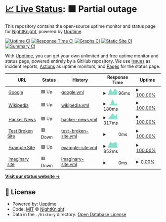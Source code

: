 # [📈 Live Status](https://Deadreyo.github.io/upptime-test): <!--live status--> **🟧 Partial outage**

This repository contains the open-source uptime monitor and status page for [NightKnight](https://www.linkedin.com/in/ahmed-mohamed-atwa/), powered by [Upptime](https://github.com/upptime/upptime).

[![Uptime CI](https://github.com/Deadreyo/upptime-test/workflows/Uptime%20CI/badge.svg)](https://github.com/Deadreyo/upptime-test/actions?query=workflow%3A%22Uptime+CI%22)
[![Response Time CI](https://github.com/Deadreyo/upptime-test/workflows/Response%20Time%20CI/badge.svg)](https://github.com/Deadreyo/upptime-test/actions?query=workflow%3A%22Response+Time+CI%22)
[![Graphs CI](https://github.com/Deadreyo/upptime-test/workflows/Graphs%20CI/badge.svg)](https://github.com/Deadreyo/upptime-test/actions?query=workflow%3A%22Graphs+CI%22)
[![Static Site CI](https://github.com/Deadreyo/upptime-test/workflows/Static%20Site%20CI/badge.svg)](https://github.com/Deadreyo/upptime-test/actions?query=workflow%3A%22Static+Site+CI%22)
[![Summary CI](https://github.com/Deadreyo/upptime-test/workflows/Summary%20CI/badge.svg)](https://github.com/Deadreyo/upptime-test/actions?query=workflow%3A%22Summary+CI%22)

With [Upptime](https://upptime.js.org), you can get your own unlimited and free uptime monitor and status page, powered entirely by a GitHub repository. We use [Issues](https://github.com/Deadreyo/upptime-test/issues) as incident reports, [Actions](https://github.com/Deadreyo/upptime-test/actions) as uptime monitors, and [Pages](https://Deadreyo.github.io/upptime-test) for the status page.

<!--start: status pages-->
<!-- This summary is generated by Upptime (https://github.com/upptime/upptime) -->
<!-- Do not edit this manually, your changes will be overwritten -->
<!-- prettier-ignore -->
| URL | Status | History | Response Time | Uptime |
| --- | ------ | ------- | ------------- | ------ |
| <img alt="" src="https://icons.duckduckgo.com/ip3/www.google.com.ico" height="13"> [Google](https://www.google.com) | 🟩 Up | [google.yml](https://github.com/Deadreyo/upptime-test/commits/HEAD/history/google.yml) | <details><summary><img alt="Response time graph" src="./graphs/google/response-time-week.png" height="20"> 96ms</summary><br><a href="https://Deadreyo.github.io/upptime-test/history/google"><img alt="Response time 96" src="https://img.shields.io/endpoint?url=https%3A%2F%2Fraw.githubusercontent.com%2FDeadreyo%2Fupptime-test%2FHEAD%2Fapi%2Fgoogle%2Fresponse-time.json"></a><br><a href="https://Deadreyo.github.io/upptime-test/history/google"><img alt="24-hour response time 84" src="https://img.shields.io/endpoint?url=https%3A%2F%2Fraw.githubusercontent.com%2FDeadreyo%2Fupptime-test%2FHEAD%2Fapi%2Fgoogle%2Fresponse-time-day.json"></a><br><a href="https://Deadreyo.github.io/upptime-test/history/google"><img alt="7-day response time 96" src="https://img.shields.io/endpoint?url=https%3A%2F%2Fraw.githubusercontent.com%2FDeadreyo%2Fupptime-test%2FHEAD%2Fapi%2Fgoogle%2Fresponse-time-week.json"></a><br><a href="https://Deadreyo.github.io/upptime-test/history/google"><img alt="30-day response time 96" src="https://img.shields.io/endpoint?url=https%3A%2F%2Fraw.githubusercontent.com%2FDeadreyo%2Fupptime-test%2FHEAD%2Fapi%2Fgoogle%2Fresponse-time-month.json"></a><br><a href="https://Deadreyo.github.io/upptime-test/history/google"><img alt="1-year response time 96" src="https://img.shields.io/endpoint?url=https%3A%2F%2Fraw.githubusercontent.com%2FDeadreyo%2Fupptime-test%2FHEAD%2Fapi%2Fgoogle%2Fresponse-time-year.json"></a></details> | <details><summary><a href="https://Deadreyo.github.io/upptime-test/history/google">100.00%</a></summary><a href="https://Deadreyo.github.io/upptime-test/history/google"><img alt="All-time uptime 100.00%" src="https://img.shields.io/endpoint?url=https%3A%2F%2Fraw.githubusercontent.com%2FDeadreyo%2Fupptime-test%2FHEAD%2Fapi%2Fgoogle%2Fuptime.json"></a><br><a href="https://Deadreyo.github.io/upptime-test/history/google"><img alt="24-hour uptime 100.00%" src="https://img.shields.io/endpoint?url=https%3A%2F%2Fraw.githubusercontent.com%2FDeadreyo%2Fupptime-test%2FHEAD%2Fapi%2Fgoogle%2Fuptime-day.json"></a><br><a href="https://Deadreyo.github.io/upptime-test/history/google"><img alt="7-day uptime 100.00%" src="https://img.shields.io/endpoint?url=https%3A%2F%2Fraw.githubusercontent.com%2FDeadreyo%2Fupptime-test%2FHEAD%2Fapi%2Fgoogle%2Fuptime-week.json"></a><br><a href="https://Deadreyo.github.io/upptime-test/history/google"><img alt="30-day uptime 100.00%" src="https://img.shields.io/endpoint?url=https%3A%2F%2Fraw.githubusercontent.com%2FDeadreyo%2Fupptime-test%2FHEAD%2Fapi%2Fgoogle%2Fuptime-month.json"></a><br><a href="https://Deadreyo.github.io/upptime-test/history/google"><img alt="1-year uptime 100.00%" src="https://img.shields.io/endpoint?url=https%3A%2F%2Fraw.githubusercontent.com%2FDeadreyo%2Fupptime-test%2FHEAD%2Fapi%2Fgoogle%2Fuptime-year.json"></a></details>
| <img alt="" src="https://icons.duckduckgo.com/ip3/en.wikipedia.org.ico" height="13"> [Wikipedia](https://en.wikipedia.org) | 🟩 Up | [wikipedia.yml](https://github.com/Deadreyo/upptime-test/commits/HEAD/history/wikipedia.yml) | <details><summary><img alt="Response time graph" src="./graphs/wikipedia/response-time-week.png" height="20"> 180ms</summary><br><a href="https://Deadreyo.github.io/upptime-test/history/wikipedia"><img alt="Response time 180" src="https://img.shields.io/endpoint?url=https%3A%2F%2Fraw.githubusercontent.com%2FDeadreyo%2Fupptime-test%2FHEAD%2Fapi%2Fwikipedia%2Fresponse-time.json"></a><br><a href="https://Deadreyo.github.io/upptime-test/history/wikipedia"><img alt="24-hour response time 124" src="https://img.shields.io/endpoint?url=https%3A%2F%2Fraw.githubusercontent.com%2FDeadreyo%2Fupptime-test%2FHEAD%2Fapi%2Fwikipedia%2Fresponse-time-day.json"></a><br><a href="https://Deadreyo.github.io/upptime-test/history/wikipedia"><img alt="7-day response time 180" src="https://img.shields.io/endpoint?url=https%3A%2F%2Fraw.githubusercontent.com%2FDeadreyo%2Fupptime-test%2FHEAD%2Fapi%2Fwikipedia%2Fresponse-time-week.json"></a><br><a href="https://Deadreyo.github.io/upptime-test/history/wikipedia"><img alt="30-day response time 180" src="https://img.shields.io/endpoint?url=https%3A%2F%2Fraw.githubusercontent.com%2FDeadreyo%2Fupptime-test%2FHEAD%2Fapi%2Fwikipedia%2Fresponse-time-month.json"></a><br><a href="https://Deadreyo.github.io/upptime-test/history/wikipedia"><img alt="1-year response time 180" src="https://img.shields.io/endpoint?url=https%3A%2F%2Fraw.githubusercontent.com%2FDeadreyo%2Fupptime-test%2FHEAD%2Fapi%2Fwikipedia%2Fresponse-time-year.json"></a></details> | <details><summary><a href="https://Deadreyo.github.io/upptime-test/history/wikipedia">100.00%</a></summary><a href="https://Deadreyo.github.io/upptime-test/history/wikipedia"><img alt="All-time uptime 100.00%" src="https://img.shields.io/endpoint?url=https%3A%2F%2Fraw.githubusercontent.com%2FDeadreyo%2Fupptime-test%2FHEAD%2Fapi%2Fwikipedia%2Fuptime.json"></a><br><a href="https://Deadreyo.github.io/upptime-test/history/wikipedia"><img alt="24-hour uptime 100.00%" src="https://img.shields.io/endpoint?url=https%3A%2F%2Fraw.githubusercontent.com%2FDeadreyo%2Fupptime-test%2FHEAD%2Fapi%2Fwikipedia%2Fuptime-day.json"></a><br><a href="https://Deadreyo.github.io/upptime-test/history/wikipedia"><img alt="7-day uptime 100.00%" src="https://img.shields.io/endpoint?url=https%3A%2F%2Fraw.githubusercontent.com%2FDeadreyo%2Fupptime-test%2FHEAD%2Fapi%2Fwikipedia%2Fuptime-week.json"></a><br><a href="https://Deadreyo.github.io/upptime-test/history/wikipedia"><img alt="30-day uptime 100.00%" src="https://img.shields.io/endpoint?url=https%3A%2F%2Fraw.githubusercontent.com%2FDeadreyo%2Fupptime-test%2FHEAD%2Fapi%2Fwikipedia%2Fuptime-month.json"></a><br><a href="https://Deadreyo.github.io/upptime-test/history/wikipedia"><img alt="1-year uptime 100.00%" src="https://img.shields.io/endpoint?url=https%3A%2F%2Fraw.githubusercontent.com%2FDeadreyo%2Fupptime-test%2FHEAD%2Fapi%2Fwikipedia%2Fuptime-year.json"></a></details>
| <img alt="" src="https://icons.duckduckgo.com/ip3/news.ycombinator.com.ico" height="13"> [Hacker News](https://news.ycombinator.com) | 🟩 Up | [hacker-news.yml](https://github.com/Deadreyo/upptime-test/commits/HEAD/history/hacker-news.yml) | <details><summary><img alt="Response time graph" src="./graphs/hacker-news/response-time-week.png" height="20"> 317ms</summary><br><a href="https://Deadreyo.github.io/upptime-test/history/hacker-news"><img alt="Response time 317" src="https://img.shields.io/endpoint?url=https%3A%2F%2Fraw.githubusercontent.com%2FDeadreyo%2Fupptime-test%2FHEAD%2Fapi%2Fhacker-news%2Fresponse-time.json"></a><br><a href="https://Deadreyo.github.io/upptime-test/history/hacker-news"><img alt="24-hour response time 157" src="https://img.shields.io/endpoint?url=https%3A%2F%2Fraw.githubusercontent.com%2FDeadreyo%2Fupptime-test%2FHEAD%2Fapi%2Fhacker-news%2Fresponse-time-day.json"></a><br><a href="https://Deadreyo.github.io/upptime-test/history/hacker-news"><img alt="7-day response time 317" src="https://img.shields.io/endpoint?url=https%3A%2F%2Fraw.githubusercontent.com%2FDeadreyo%2Fupptime-test%2FHEAD%2Fapi%2Fhacker-news%2Fresponse-time-week.json"></a><br><a href="https://Deadreyo.github.io/upptime-test/history/hacker-news"><img alt="30-day response time 317" src="https://img.shields.io/endpoint?url=https%3A%2F%2Fraw.githubusercontent.com%2FDeadreyo%2Fupptime-test%2FHEAD%2Fapi%2Fhacker-news%2Fresponse-time-month.json"></a><br><a href="https://Deadreyo.github.io/upptime-test/history/hacker-news"><img alt="1-year response time 317" src="https://img.shields.io/endpoint?url=https%3A%2F%2Fraw.githubusercontent.com%2FDeadreyo%2Fupptime-test%2FHEAD%2Fapi%2Fhacker-news%2Fresponse-time-year.json"></a></details> | <details><summary><a href="https://Deadreyo.github.io/upptime-test/history/hacker-news">100.00%</a></summary><a href="https://Deadreyo.github.io/upptime-test/history/hacker-news"><img alt="All-time uptime 100.00%" src="https://img.shields.io/endpoint?url=https%3A%2F%2Fraw.githubusercontent.com%2FDeadreyo%2Fupptime-test%2FHEAD%2Fapi%2Fhacker-news%2Fuptime.json"></a><br><a href="https://Deadreyo.github.io/upptime-test/history/hacker-news"><img alt="24-hour uptime 100.00%" src="https://img.shields.io/endpoint?url=https%3A%2F%2Fraw.githubusercontent.com%2FDeadreyo%2Fupptime-test%2FHEAD%2Fapi%2Fhacker-news%2Fuptime-day.json"></a><br><a href="https://Deadreyo.github.io/upptime-test/history/hacker-news"><img alt="7-day uptime 100.00%" src="https://img.shields.io/endpoint?url=https%3A%2F%2Fraw.githubusercontent.com%2FDeadreyo%2Fupptime-test%2FHEAD%2Fapi%2Fhacker-news%2Fuptime-week.json"></a><br><a href="https://Deadreyo.github.io/upptime-test/history/hacker-news"><img alt="30-day uptime 100.00%" src="https://img.shields.io/endpoint?url=https%3A%2F%2Fraw.githubusercontent.com%2FDeadreyo%2Fupptime-test%2FHEAD%2Fapi%2Fhacker-news%2Fuptime-month.json"></a><br><a href="https://Deadreyo.github.io/upptime-test/history/hacker-news"><img alt="1-year uptime 100.00%" src="https://img.shields.io/endpoint?url=https%3A%2F%2Fraw.githubusercontent.com%2FDeadreyo%2Fupptime-test%2FHEAD%2Fapi%2Fhacker-news%2Fuptime-year.json"></a></details>
| <img alt="" src="https://icons.duckduckgo.com/ip3/thissitedoesnotexist.koj.co.ico" height="13"> [Test Broken Site](https://thissitedoesnotexist.koj.co) | 🟥 Down | [test-broken-site.yml](https://github.com/Deadreyo/upptime-test/commits/HEAD/history/test-broken-site.yml) | <details><summary><img alt="Response time graph" src="./graphs/test-broken-site/response-time-week.png" height="20"> 0ms</summary><br><a href="https://Deadreyo.github.io/upptime-test/history/test-broken-site"><img alt="Response time 0" src="https://img.shields.io/endpoint?url=https%3A%2F%2Fraw.githubusercontent.com%2FDeadreyo%2Fupptime-test%2FHEAD%2Fapi%2Ftest-broken-site%2Fresponse-time.json"></a><br><a href="https://Deadreyo.github.io/upptime-test/history/test-broken-site"><img alt="24-hour response time 0" src="https://img.shields.io/endpoint?url=https%3A%2F%2Fraw.githubusercontent.com%2FDeadreyo%2Fupptime-test%2FHEAD%2Fapi%2Ftest-broken-site%2Fresponse-time-day.json"></a><br><a href="https://Deadreyo.github.io/upptime-test/history/test-broken-site"><img alt="7-day response time 0" src="https://img.shields.io/endpoint?url=https%3A%2F%2Fraw.githubusercontent.com%2FDeadreyo%2Fupptime-test%2FHEAD%2Fapi%2Ftest-broken-site%2Fresponse-time-week.json"></a><br><a href="https://Deadreyo.github.io/upptime-test/history/test-broken-site"><img alt="30-day response time 0" src="https://img.shields.io/endpoint?url=https%3A%2F%2Fraw.githubusercontent.com%2FDeadreyo%2Fupptime-test%2FHEAD%2Fapi%2Ftest-broken-site%2Fresponse-time-month.json"></a><br><a href="https://Deadreyo.github.io/upptime-test/history/test-broken-site"><img alt="1-year response time 0" src="https://img.shields.io/endpoint?url=https%3A%2F%2Fraw.githubusercontent.com%2FDeadreyo%2Fupptime-test%2FHEAD%2Fapi%2Ftest-broken-site%2Fresponse-time-year.json"></a></details> | <details><summary><a href="https://Deadreyo.github.io/upptime-test/history/test-broken-site">100.00%</a></summary><a href="https://Deadreyo.github.io/upptime-test/history/test-broken-site"><img alt="All-time uptime 100.00%" src="https://img.shields.io/endpoint?url=https%3A%2F%2Fraw.githubusercontent.com%2FDeadreyo%2Fupptime-test%2FHEAD%2Fapi%2Ftest-broken-site%2Fuptime.json"></a><br><a href="https://Deadreyo.github.io/upptime-test/history/test-broken-site"><img alt="24-hour uptime 100.00%" src="https://img.shields.io/endpoint?url=https%3A%2F%2Fraw.githubusercontent.com%2FDeadreyo%2Fupptime-test%2FHEAD%2Fapi%2Ftest-broken-site%2Fuptime-day.json"></a><br><a href="https://Deadreyo.github.io/upptime-test/history/test-broken-site"><img alt="7-day uptime 100.00%" src="https://img.shields.io/endpoint?url=https%3A%2F%2Fraw.githubusercontent.com%2FDeadreyo%2Fupptime-test%2FHEAD%2Fapi%2Ftest-broken-site%2Fuptime-week.json"></a><br><a href="https://Deadreyo.github.io/upptime-test/history/test-broken-site"><img alt="30-day uptime 100.00%" src="https://img.shields.io/endpoint?url=https%3A%2F%2Fraw.githubusercontent.com%2FDeadreyo%2Fupptime-test%2FHEAD%2Fapi%2Ftest-broken-site%2Fuptime-month.json"></a><br><a href="https://Deadreyo.github.io/upptime-test/history/test-broken-site"><img alt="1-year uptime 100.00%" src="https://img.shields.io/endpoint?url=https%3A%2F%2Fraw.githubusercontent.com%2FDeadreyo%2Fupptime-test%2FHEAD%2Fapi%2Ftest-broken-site%2Fuptime-year.json"></a></details>
| <img alt="" src="https://icons.duckduckgo.com/ip3/trythisforexample.com.ico" height="13"> [Example Site](https://trythisforexample.com/) | 🟩 Up | [example-site.yml](https://github.com/Deadreyo/upptime-test/commits/HEAD/history/example-site.yml) | <details><summary><img alt="Response time graph" src="./graphs/example-site/response-time-week.png" height="20"> 852ms</summary><br><a href="https://Deadreyo.github.io/upptime-test/history/example-site"><img alt="Response time 852" src="https://img.shields.io/endpoint?url=https%3A%2F%2Fraw.githubusercontent.com%2FDeadreyo%2Fupptime-test%2FHEAD%2Fapi%2Fexample-site%2Fresponse-time.json"></a><br><a href="https://Deadreyo.github.io/upptime-test/history/example-site"><img alt="24-hour response time 1065" src="https://img.shields.io/endpoint?url=https%3A%2F%2Fraw.githubusercontent.com%2FDeadreyo%2Fupptime-test%2FHEAD%2Fapi%2Fexample-site%2Fresponse-time-day.json"></a><br><a href="https://Deadreyo.github.io/upptime-test/history/example-site"><img alt="7-day response time 852" src="https://img.shields.io/endpoint?url=https%3A%2F%2Fraw.githubusercontent.com%2FDeadreyo%2Fupptime-test%2FHEAD%2Fapi%2Fexample-site%2Fresponse-time-week.json"></a><br><a href="https://Deadreyo.github.io/upptime-test/history/example-site"><img alt="30-day response time 852" src="https://img.shields.io/endpoint?url=https%3A%2F%2Fraw.githubusercontent.com%2FDeadreyo%2Fupptime-test%2FHEAD%2Fapi%2Fexample-site%2Fresponse-time-month.json"></a><br><a href="https://Deadreyo.github.io/upptime-test/history/example-site"><img alt="1-year response time 852" src="https://img.shields.io/endpoint?url=https%3A%2F%2Fraw.githubusercontent.com%2FDeadreyo%2Fupptime-test%2FHEAD%2Fapi%2Fexample-site%2Fresponse-time-year.json"></a></details> | <details><summary><a href="https://Deadreyo.github.io/upptime-test/history/example-site">100.00%</a></summary><a href="https://Deadreyo.github.io/upptime-test/history/example-site"><img alt="All-time uptime 100.00%" src="https://img.shields.io/endpoint?url=https%3A%2F%2Fraw.githubusercontent.com%2FDeadreyo%2Fupptime-test%2FHEAD%2Fapi%2Fexample-site%2Fuptime.json"></a><br><a href="https://Deadreyo.github.io/upptime-test/history/example-site"><img alt="24-hour uptime 100.00%" src="https://img.shields.io/endpoint?url=https%3A%2F%2Fraw.githubusercontent.com%2FDeadreyo%2Fupptime-test%2FHEAD%2Fapi%2Fexample-site%2Fuptime-day.json"></a><br><a href="https://Deadreyo.github.io/upptime-test/history/example-site"><img alt="7-day uptime 100.00%" src="https://img.shields.io/endpoint?url=https%3A%2F%2Fraw.githubusercontent.com%2FDeadreyo%2Fupptime-test%2FHEAD%2Fapi%2Fexample-site%2Fuptime-week.json"></a><br><a href="https://Deadreyo.github.io/upptime-test/history/example-site"><img alt="30-day uptime 100.00%" src="https://img.shields.io/endpoint?url=https%3A%2F%2Fraw.githubusercontent.com%2FDeadreyo%2Fupptime-test%2FHEAD%2Fapi%2Fexample-site%2Fuptime-month.json"></a><br><a href="https://Deadreyo.github.io/upptime-test/history/example-site"><img alt="1-year uptime 100.00%" src="https://img.shields.io/endpoint?url=https%3A%2F%2Fraw.githubusercontent.com%2FDeadreyo%2Fupptime-test%2FHEAD%2Fapi%2Fexample-site%2Fuptime-year.json"></a></details>
| <img alt="" src="https://icons.duckduckgo.com/ip3/imagine.image.com.ico" height="13"> [Imaginary site](https://imagine.image.com) | 🟥 Down | [imaginary-site.yml](https://github.com/Deadreyo/upptime-test/commits/HEAD/history/imaginary-site.yml) | <details><summary><img alt="Response time graph" src="./graphs/imaginary-site/response-time-week.png" height="20"> 0ms</summary><br><a href="https://Deadreyo.github.io/upptime-test/history/imaginary-site"><img alt="Response time 0" src="https://img.shields.io/endpoint?url=https%3A%2F%2Fraw.githubusercontent.com%2FDeadreyo%2Fupptime-test%2FHEAD%2Fapi%2Fimaginary-site%2Fresponse-time.json"></a><br><a href="https://Deadreyo.github.io/upptime-test/history/imaginary-site"><img alt="24-hour response time 0" src="https://img.shields.io/endpoint?url=https%3A%2F%2Fraw.githubusercontent.com%2FDeadreyo%2Fupptime-test%2FHEAD%2Fapi%2Fimaginary-site%2Fresponse-time-day.json"></a><br><a href="https://Deadreyo.github.io/upptime-test/history/imaginary-site"><img alt="7-day response time 0" src="https://img.shields.io/endpoint?url=https%3A%2F%2Fraw.githubusercontent.com%2FDeadreyo%2Fupptime-test%2FHEAD%2Fapi%2Fimaginary-site%2Fresponse-time-week.json"></a><br><a href="https://Deadreyo.github.io/upptime-test/history/imaginary-site"><img alt="30-day response time 0" src="https://img.shields.io/endpoint?url=https%3A%2F%2Fraw.githubusercontent.com%2FDeadreyo%2Fupptime-test%2FHEAD%2Fapi%2Fimaginary-site%2Fresponse-time-month.json"></a><br><a href="https://Deadreyo.github.io/upptime-test/history/imaginary-site"><img alt="1-year response time 0" src="https://img.shields.io/endpoint?url=https%3A%2F%2Fraw.githubusercontent.com%2FDeadreyo%2Fupptime-test%2FHEAD%2Fapi%2Fimaginary-site%2Fresponse-time-year.json"></a></details> | <details><summary><a href="https://Deadreyo.github.io/upptime-test/history/imaginary-site">0.00%</a></summary><a href="https://Deadreyo.github.io/upptime-test/history/imaginary-site"><img alt="All-time uptime 0.00%" src="https://img.shields.io/endpoint?url=https%3A%2F%2Fraw.githubusercontent.com%2FDeadreyo%2Fupptime-test%2FHEAD%2Fapi%2Fimaginary-site%2Fuptime.json"></a><br><a href="https://Deadreyo.github.io/upptime-test/history/imaginary-site"><img alt="24-hour uptime 0.00%" src="https://img.shields.io/endpoint?url=https%3A%2F%2Fraw.githubusercontent.com%2FDeadreyo%2Fupptime-test%2FHEAD%2Fapi%2Fimaginary-site%2Fuptime-day.json"></a><br><a href="https://Deadreyo.github.io/upptime-test/history/imaginary-site"><img alt="7-day uptime 0.00%" src="https://img.shields.io/endpoint?url=https%3A%2F%2Fraw.githubusercontent.com%2FDeadreyo%2Fupptime-test%2FHEAD%2Fapi%2Fimaginary-site%2Fuptime-week.json"></a><br><a href="https://Deadreyo.github.io/upptime-test/history/imaginary-site"><img alt="30-day uptime 0.00%" src="https://img.shields.io/endpoint?url=https%3A%2F%2Fraw.githubusercontent.com%2FDeadreyo%2Fupptime-test%2FHEAD%2Fapi%2Fimaginary-site%2Fuptime-month.json"></a><br><a href="https://Deadreyo.github.io/upptime-test/history/imaginary-site"><img alt="1-year uptime 0.00%" src="https://img.shields.io/endpoint?url=https%3A%2F%2Fraw.githubusercontent.com%2FDeadreyo%2Fupptime-test%2FHEAD%2Fapi%2Fimaginary-site%2Fuptime-year.json"></a></details>

<!--end: status pages-->

[**Visit our status website →**](https://Deadreyo.github.io/upptime-test)

## 📄 License

- Powered by: [Upptime](https://github.com/upptime/upptime)
- Code: [MIT](./LICENSE) © [NightKnight](https://www.linkedin.com/in/ahmed-mohamed-atwa/)
- Data in the `./history` directory: [Open Database License](https://opendatacommons.org/licenses/odbl/1-0/)
